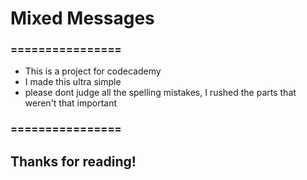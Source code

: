 # Mixed Messages
### ================

* This is a project for codecademy
* I made this ultra simple
* please dont judge all the spelling mistakes, I rushed the parts that weren't that important
### ================
## Thanks for reading!
